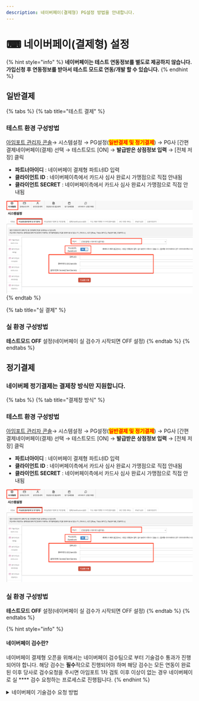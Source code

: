 ```yaml
---
description: 네이버페이(결제형) PG설정 방법을 안내합니다.
---
```


# ⌨ 네이버페이(결제형) 설정

{% hint style="info" %}
**네이버페이는 테스트 연동정보를 별도로 제공하지 않습니다. 가입신청 후 연동정보를 받아서 테스트 모드로 연동/개발 할 수 있습니다.**
{% endhint %}

## 일반**결제**

{% tabs %}
{% tab title="테스트 결제" %}
### 테스트 환경 구성방법

[아임포트 관리자 콘솔](https://admin.iamport.kr/)→ 시스템설정 → PG설정(<mark style="color:red;">**일반결제 및 정기결제**</mark>) → PG사 \[간편결제네이버페이(결제) 선택 → 테스트모드 \[ON] → **발급받은 상점정보 입력** → \[전체 저장] 클릭

* **파트너아이디** : 네이버페이 결제형 파트너ID 입력&#x20;
* **클라이언트 ID** : 네이버페이측에서 카드사 심사 완료시 가맹점으로 직접 안내됨&#x20;
* **클라이언트 SECRET** : 네이버페이측에서 카드사 심사 완료시 가맹점으로 직접 안내됨



![](<../../../.gitbook/assets/image (18).png>)
{% endtab %}

{% tab title="실 결제" %}
### **실** 환경 구성방법

**테스트모드 OFF** 설정(네이버페이 실 검수가 시작되면 OFF 설정)
{% endtab %}
{% endtabs %}



## 정기결제

### 네이버페 정기결제는 결제창 방식만 지원합니다.

{% tabs %}
{% tab title="결제창 방식" %}
### 테스트 환경 구성방법

[아임포트 관리자 콘솔](https://admin.iamport.kr/)→ 시스템설정 → PG설정(<mark style="color:red;">**일반결제 및 정기결제**</mark>) → PG사 \[간편결제네이버페이(결제) 선택 → 테스트모드 \[ON] → **발급받은 상점정보 입력** → \[전체 저장] 클릭

* **파트너아이디** : 네이버페이 결제형 파트너ID 입력&#x20;
* **클라이언트 ID** : 네이버페이측에서 카드사 심사 완료시 가맹점으로 직접 안내됨&#x20;
* **클라이언트 SECRET** : 네이버페이측에서 카드사 심사 완료시 가맹점으로 직접 안내됨



![](<../../../.gitbook/assets/image (18).png>)

### 실  환경 구성방법

**테스트모드 OFF** 설정(네이버페이 실 검수가 시작되면 OFF 설정)
{% endtab %}
{% endtabs %}

{% hint style="info" %}
#### **네이버페이 검수란?**

네이버페이 결제형 오픈을 위해서는 네이버페이 검수팀으로 부터 기술검수 통과가 진행되어야 합니다. 해당 검수는 **필수**적으로 진행되어야 하며 해당 검수는 모든 연동이 완료된 이후 당사로 검수요청을 주시면 아임포트 1차 검토 이후 이상이 없는 경우 네이버페이로 실 **** 검수 요청하는 프로세스로 진행됩니다.
{% endhint %}

<details>

<summary>네이버페이 기술검수 요청 방법</summary>

네이버페이 기술검수를 위해서는 아래 질문리스트를 작성하여 아래 이메일 주소로 검수요청을 주시면 됩니다.

```
<사업자 및 계약정보>  
    - 상호명 : 
    - 사업자번호 : 
    - 아임포트계정 : 
    - 네이버페이 결제형 파트너ID : 단건/반복(정기) 이용하실 방식 구분하여 전달 주시기 바랍니다.
    - 검수 진행가능한 URL : 
    - 테스트 가능한 로그인계정 :
    - 네이버페이 결제형 연동 개발자 정보(이름/이메일/전화번호): 
    - 네이버페이 결제형 연동 검수 담당자 정보(이름/이메일/전화번호):
    - 판매상품 과/면세 여부: ​
    - 에스크로 사용여부: ​
    - 모바일앱 보유 여부: 
    - 부분취소 제공여부: ​
    - IMP.request_pay 함수 호출 시 naverProducts 파라미터 설정여부 및 셋팅 예시:

<질의사항>
1. 일반결제만 연동하는 경우
    1) 지원하는 PC 웹 브라우저 종류와 최소 버전:
    2) 지원하는 모바일 웹 브라우저 종류와 최소 버전:
    (앱으로만 연동하시는 경우, 지원하는 모바일 OS 종류와 최소 버전: (ex. iOS 12.0.1, Android 8.0))
    3) 네이버페이 계약 시, 현금영수증 발급을 누가 하도록 결정하셨나요?
    4) 네이버페이 계약 시, 포인트 적립 방식은 자동지급방식으로 계약하셨나요? 직접 건별로 지급하기로 계약하셨나요?

2. 일반 + 정기결제 모두 연동하는 경우
   1) 지원하는 PC 웹 브라우저 종류와 최소 버전:
   2) 지원하는 모바일 웹 브라우저 종류와 최소 버전:
  (앱으로만 연동하시는 경우, 지원하는 모바일 OS 종류와 최소 버전: (ex. iOS 12.0.1, Android 8.0))
   3) 네이버페이 계약 시, 현금영수증 발급을 누가 하도록 결정하셨나요?
   4) 네이버페이 계약 시, 포인트 적립 방식은 자동지급방식으로 계약하셨나요? 직접 건별로 지급하기로 계약하셨나요?
   5) 정기결제 등록 내역 조회를 어떤 방식으로 구현하시고 계신가요? 예) 관리자페이지 반복결제내역 조회 시 / 자체주문 생성 시 정보조회
   6) 결제 내역 조회를 어떤 방식으로 구현하시고 계신가요? 예) 관리자페이지 결제내역 조회 시 / 자체주문 생성 시 정보조회 / 정산 대사 작업 배치
   7) 어떤 경우에 정기결제가 해제되나요? 예) 등록생성 실패 시 / 등록된 반복결제항목 해제 시 / 관리자 반복결제 등록항목 해제
```

**email : support@iamport.kr**

</details>
